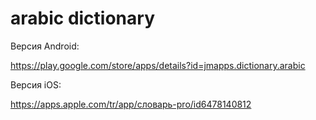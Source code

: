 # arabic dictionary

Версия Android:

https://play.google.com/store/apps/details?id=jmapps.dictionary.arabic

Версия iOS:

https://apps.apple.com/tr/app/словарь-pro/id6478140812
